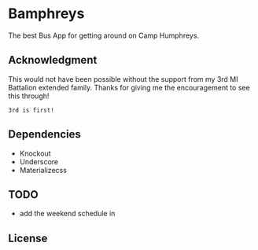 # Bamphreys
The best Bus App for getting around on Camp Humphreys.

## Acknowledgment
This would not have been possible without the support from my 3rd MI Battalion extended family. Thanks for giving me the encouragement to see this through!

    3rd is first!



## Dependencies

* Knockout
* Underscore
* Materializecss


## TODO

* add the weekend schedule in



## License

